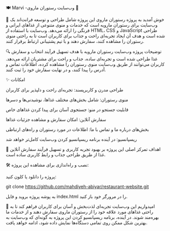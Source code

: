 🍽️ Marvi -وب‌سایت رستوران ماروی 🍴

🎉 خوش آمدید به پروژه رستوران ماروی
این پروژه شامل طراحی و توسعه فرانت‌اند یک وب‌سایت برای رستوران مارویه است که خدمات و منوی متنوعی از غذاهای ایرانی و فرنگی را ارائه می‌دهد. وب‌سایت با استفاده از HTML، CSS و JavaScript طراحی شده است و هدف آن ایجاد تجربه‌ای راحت و جذاب برای کاربران است تا به راحتی منوی رستوران را مشاهده کنند، سفارش دهند و با تیم پشتیبانی ارتباط برقرار کنند.

🔍 توضیحات پروژه
وب‌سایت رستوران مارویه با هدف تسهیل فرآیند انتخاب و سفارش غذا طراحی شده است و تجربه‌ای ساده، جذاب و راحت برای مشتریان ارائه می‌دهد. کاربران می‌توانند از طریق وب‌سایت منوی رستوران را مشاهده کرده، اطلاعات تماس و آدرس را پیدا کنند، و در نهایت سفارش خود را ثبت کنند.

✨ امکانات

طراحی مدرن و کاربرپسند: تجربه‌ای راحت و دلپذیر برای کاربران

منوی رستوران: شامل بخش‌های مختلف غذاها، نوشیدنی‌ها و دسرها

قابلیت جستجو در منو: جستجوی آسان برای پیدا کردن غذاهای خاص

سفارش آنلاین: امکان سفارش و مشاهده جزئیات غذاها

بخش‌های درباره ما و تماس با ما: اطلاعات در مورد رستوران و راه‌های 
ارتباطی

ریسپانسیو: در آینده برنامه ریسپانسیو کردن وب‌سایت کامل‌تر خواهد شد


🎯 اهداف
تمرکز اصلی این پروژه بر بهبود تجربه کاربری و تسهیل فرآیند سفارش آنلاین غذا از طریق طراحی جذاب و رابط کاربری ساده است.

🛠️ نصب و راه‌اندازی
برای مشاهده این پروژه:

پروژه را دانلود یا کلون کنید:

git clone https://github.com/mahdiyeh-abiyar/restaurant-website.git

به پوشه پروژه بروید و فایل index.html را در مرورگر خود باز کنید.


🎨 امیدواریم این وب‌سایت تجربه‌ای لذت‌بخش و آسان برای کاربران فراهم کند تا به راحتی غذاهای مورد علاقه خود را از رستوران ماروی سفارش دهند و از خدمات ما بهره‌مند شوند. در آینده، برنامه ریسپانسیو کردن این پروژه به گونه‌ای که وب‌سایت به بهترین شکل ممکن روی تمامی دستگاه‌ها نمایش داده شود، ادامه خواهد یافت.